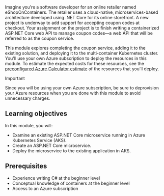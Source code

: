 Imagine you're a software developer for an online retailer named eShopOnContainers. The retailer uses a cloud-native, microservices-based architecture developed using .NET Core for its online storefront. A new project is underway to add support for accepting coupon codes at checkout. Your assignment on the project is to finish writing a containerized ASP.NET Core web API to manage coupon codes&mdash;a web API that will be referred to as the coupon service.

This module explores completing the coupon service, adding it to the existing solution, and deploying it to the multi-container Kubernetes cluster. You'll use your own Azure subscription to deploy the resources in this module. To estimate the expected costs for these resources, see the [preconfigured Azure Calculator estimate](https://aka.ms/microservices-aspnet-core-estimate?azure-portal=true) of the resources that you'll deploy.

> [!IMPORTANT]
> Since you will be using your own Azure subscription, be sure to deprovision your Azure resources when you are done with this module to avoid unnecessary charges.

## Learning objectives

In this module, you will:

* Examine an existing ASP.NET Core microservice running in Azure Kubernetes Service (AKS).
* Create an ASP.NET Core microservice.
* Deploy the microservice to the existing application in AKS.

## Prerequisites

* Experience writing C# at the beginner level
* Conceptual knowledge of containers at the beginner level
* Access to an Azure subscription
